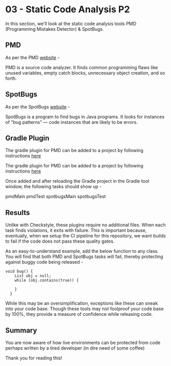 # 03 - Static Code Analysis P2

In this section, we'll look at the static code analysis tools PMD (Programming Mistakes Detector) & SpotBugs.

## PMD
As per the PMD [website](https://pmd.github.io/) - 

PMD is a source code analyzer. It finds common programming flaws like unused variables, empty catch blocks, unnecessary object creation, and so forth.

## SpotBugs
As per the SpotBugs [website](https://spotbugs.readthedocs.io/en/stable/introduction.html) - 

SpotBugs is a program to find bugs in Java programs. It looks for instances of “bug patterns” — code instances that are likely to be errors.

## Gradle Plugin

The gradle plugin for PMD can be added to a project by following instructions [here](https://docs.gradle.org/current/userguide/pmd_plugin.html)

The gradle plugin for PMD can be added to a project by following instructions [here](https://plugins.gradle.org/plugin/com.github.spotbugs)

Once added and after reloading the Gradle project in the Gradle tool window, the following tasks should show up -

pmdMain 
pmdTest
spotbugsMain
spotbugsTest

## Results

Unlike with Checkstyle, these plugins require no additional files. When each task finds violations, it exits with failure. This is important because, eventually, when we setup the CI pipeline for this repository, we want builds to fail if the code does not pass these quality gates. 

As an easy-to-understand example, add the below function to any class. You will find that both PMD and SpotBugs tasks will fail, thereby protecting against buggy code being released - 

```
void bug() {
    List obj = null;
    while (obj.contains(true)) {

    }
  }
```

While this may be an oversimplification, exceptions like these can sneak into your code base. Though these tools may not foolproof your code base by 100%, they provide a measure of confidence while releasing code. 

## Summary 

You are now aware of how live environments can be protected from code perhaps written by a tired developer (in dire need of some coffee)

Thank you for reading this!

